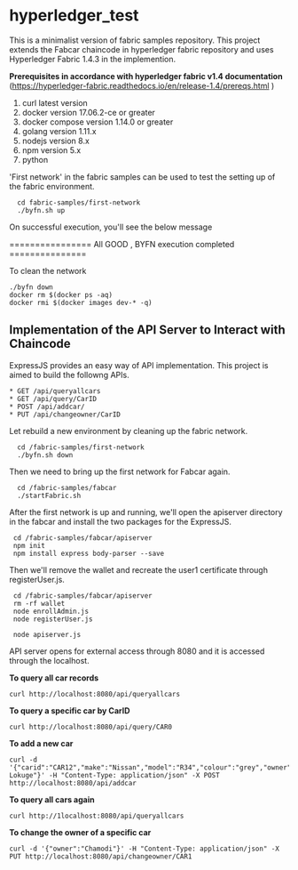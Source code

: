 # hyperledger_test
This is a minimalist version of fabric samples repository. This project extends the Fabcar chaincode in hyperledger fabric repository and uses Hyperledger Fabric 1.4.3 in the implemention.

**Prerequisites in accordance with hyperledger fabric v1.4 documentation**  (https://hyperledger-fabric.readthedocs.io/en/release-1.4/prereqs.html )
1. curl latest version
2. docker version 17.06.2-ce or greater
3. docker compose version 1.14.0 or greater
4. golang version 1.11.x
5. nodejs version 8.x
6. npm version 5.x
7. python

'First network' in the fabric samples can be used to test the setting up of the fabric environment.
```
  cd fabric-samples/first-network   
  ./byfn.sh up
 ``` 
On successful execution, you'll see the below message
  
  ================ All GOOD , BYFN execution completed ===============
  
To clean the network  
  ```
  ./byfn down  
  docker rm $(docker ps -aq)  
  docker rmi $(docker images dev-* -q)  
  ```
  
  
  
## Implementation of the API Server to Interact with Chaincode
  
ExpressJS provides an easy way of API implementation. This project is aimed to build the followng APIs.

    * GET /api/queryallcars
    * GET /api/query/CarID
    * POST /api/addcar/ 
    * PUT /api/changeowner/CarID
 
Let rebuild a new environment by cleaning up the fabric network.  
```
  cd /fabric-samples/first-network  
  ./byfn.sh down  
 ```
Then we need to bring up the first network for Fabcar again.
```
  cd /fabric-samples/fabcar  
  ./startFabric.sh  
  ```
 After the first network is up and running, we'll open the apiserver directory in the fabcar and install the two packages for the ExpressJS.
 ```
  cd /fabric-samples/fabcar/apiserver  
  npm init  
  npm install express body-parser --save  
 ```
 Then we'll remove the wallet and recreate the user1 certificate through registerUser.js.
 ```
  cd /fabric-samples/fabcar/apiserver  
  rm -rf wallet  
  node enrollAdmin.js  
  node registerUser.js  
  
  node apiserver.js
   ```
API server opens for external access through 8080 and it is accessed through the localhost.  

**To query all car records**  
```
curl http://localhost:8080/api/queryallcars
```  
**To query a specific car by CarID**  
```
curl http://localhost:8080/api/query/CAR0
```  
**To add a new car**  
```
curl -d '{"carid":"CAR12","make":"Nissan","model":"R34","colour":"grey","owner":"Chamodi Lokuge"}' -H "Content-Type: application/json" -X POST http://localhost:8080/api/addcar
```  
**To query all cars again**  
```
curl http://1localhost:8080/api/queryallcars
```
**To change the owner of a specific car**  
```
curl -d '{"owner":"Chamodi"}' -H "Content-Type: application/json" -X PUT http://localhost:8080/api/changeowner/CAR1
```








  
  
  
  







